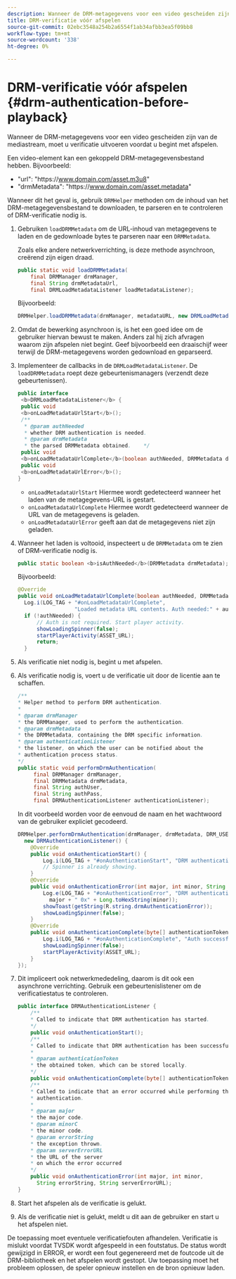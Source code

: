 ```yaml
---
description: Wanneer de DRM-metagegevens voor een video gescheiden zijn van de mediastream, moet u verificatie uitvoeren voordat u begint met afspelen.
title: DRM-verificatie vóór afspelen
source-git-commit: 02ebc3548a254b2a6554f1ab34afbb3ea5f09bb8
workflow-type: tm+mt
source-wordcount: '338'
ht-degree: 0%

---
```


# DRM-verificatie vóór afspelen {#drm-authentication-before-playback}

Wanneer de DRM-metagegevens voor een video gescheiden zijn van de mediastream, moet u verificatie uitvoeren voordat u begint met afspelen.

Een video-element kan een gekoppeld DRM-metagegevensbestand hebben. Bijvoorbeeld:

* &quot;url&quot;: &quot;ht<span></span>tps://www.domain.com/asset.m3u8&quot;
* &quot;drmMetadata&quot;: &quot;ht<span></span>tps://www.domain.com/asset.metadata&quot;

Wanneer dit het geval is, gebruik `DRMHelper` methoden om de inhoud van het DRM-metagegevensbestand te downloaden, te parseren en te controleren of DRM-verificatie nodig is.

1. Gebruiken `loadDRMMetadata` om de URL-inhoud van metagegevens te laden en de gedownloade bytes te parseren naar een `DRMMetadata`.

   Zoals elke andere netwerkverrichting, is deze methode asynchroon, creërend zijn eigen draad.

   ```java
   public static void loadDRMMetadata( 
       final DRMManager drmManager, 
       final String drmMetadataUrl,  
       final DRMLoadMetadataListener loadMetadataListener); 
   ```

   Bijvoorbeeld:

   ```java
   DRMHelper.loadDRMMetadata(drmManager, metadataURL, new DRMLoadMetadataListener());
   ```

1. Omdat de bewerking asynchroon is, is het een goed idee om de gebruiker hiervan bewust te maken. Anders zal hij zich afvragen waarom zijn afspelen niet begint. Geef bijvoorbeeld een draaischijf weer terwijl de DRM-metagegevens worden gedownload en geparseerd.
1. Implementeer de callbacks in de `DRMLoadMetadataListener`. De `loadDRMMetadata` roept deze gebeurtenismanagers (verzendt deze gebeurtenissen).

   ```java
   public interface  
    <b>DRMLoadMetadataListener</b> { 
    public void  
    <b>onLoadMetadataUrlStart</b>(); 
    /** 
     * @param authNeeded 
     * whether DRM authentication is needed. 
     * @param drmMetadata 
     * the parsed DRMMetadata obtained.    */ 
    public void  
    <b>onLoadMetadataUrlComplete</b>(boolean authNeeded, DRMMetadata drmMetadata); 
    public void  
    <b>onLoadMetadataUrlError</b>(); 
   }
   ```

   * `onLoadMetadataUrlStart` Hiermee wordt gedetecteerd wanneer het laden van de metagegevens-URL is gestart.
   * `onLoadMetadataUrlComplete` Hiermee wordt gedetecteerd wanneer de URL van de metagegevens is geladen.
   * `onLoadMetadataUrlError` geeft aan dat de metagegevens niet zijn geladen.

1. Wanneer het laden is voltooid, inspecteert u de `DRMMetadata` om te zien of DRM-verificatie nodig is.

   ```java
   public static boolean <b>isAuthNeeded</b>(DRMMetadata drmMetadata);
   ```

   Bijvoorbeeld:

   ```java
   @Override 
   public void onLoadMetadataUrlComplete(boolean authNeeded, DRMMetadata drmMetadata) {  
     Log.i(LOG_TAG + "#onLoadMetadataUrlComplete",  
                     "Loaded metadata URL contents. Auth needed:" + authNeeded + "."); 
     if (!authNeeded) { 
         // Auth is not required. Start player activity.     
         showLoadingSpinner(false);     
         startPlayerActivity(ASSET_URL); 
         return; 
     }
   ```

1. Als verificatie niet nodig is, begint u met afspelen.
1. Als verificatie nodig is, voert u de verificatie uit door de licentie aan te schaffen.

   ```java
   /** 
   * Helper method to perform DRM authentication. 
   * 
   * @param drmManager 
   * the DRMManager, used to perform the authentication. 
   * @param drmMetadata 
   * the DRMMetadata, containing the DRM specific information. 
   * @param authenticationListener 
   * the listener, on which the user can be notified about the 
   * authentication process status. 
   */ 
   public static void performDrmAuthentication( 
        final DRMManager drmManager,  
        final DRMMetadata drmMetadata, 
        final String authUser,  
        final String authPass,  
        final DRMAuthenticationListener authenticationListener);
   ```

   In dit voorbeeld worden voor de eenvoud de naam en het wachtwoord van de gebruiker expliciet gecodeerd.

   ```java
   DRMHelper.performDrmAuthentication(drmManager, drmMetadata, DRM_USERNAME, DRM_PASSWORD,  
     new DRMAuthenticationListener() { 
       @Override 
       public void onAuthenticationStart() { 
           Log.i(LOG_TAG + "#onAuthenticationStart", "DRM authentication started."); 
           // Spinner is already showing. 
       } 
       @Override 
       public void onAuthenticationError(int major, int minor, String errorString, String serverErrorURL) {  
           Log.e(LOG_TAG + "#onAuthenticationError", "DRM authentication failed. " +  
             major + " 0x" + Long.toHexString(minor)); 
           showToast(getString(R.string.drmAuthenticationError));   
           showLoadingSpinner(false); 
       } 
       @Override 
       public void onAuthenticationComplete(byte[] authenticationToken) { 
           Log.i(LOG_TAG + "#onAuthenticationComplete", "Auth successful. Launching content."); 
           showLoadingSpinner(false); 
           startPlayerActivity(ASSET_URL); 
       } 
   }); 
   ```

1. Dit impliceert ook netwerkmededeling, daarom is dit ook een asynchrone verrichting. Gebruik een gebeurtenislistener om de verificatiestatus te controleren.

   ```java
   public interface DRMAuthenticationListener { 
       /** 
       * Called to indicate that DRM authentication has started. 
       */ 
       public void onAuthenticationStart(); 
       /** 
       * Called to indicate that DRM authentication has been successful. 
       * 
       * @param authenticationToken 
       * the obtained token, which can be stored locally. 
       */ 
       public void onAuthenticationComplete(byte[] authenticationToken); 
       /** 
       * Called to indicate that an error occurred while performing the DRM 
       * authentication. 
       * 
       * @param major 
       * the major code. 
       * @param minorC 
       * the minor code. 
       * @param errorString 
       * the exception thrown. 
       * @param serverErrorURL 
       * the URL of the server  
       * on which the error occurred 
       */ 
       public void onAuthenticationError(int major, int minor,  
         String errorString, String serverErrorURL); 
   } 
   ```

1. Start het afspelen als de verificatie is gelukt.
1. Als de verificatie niet is gelukt, meldt u dit aan de gebruiker en start u het afspelen niet.

De toepassing moet eventuele verificatiefouten afhandelen. Verificatie is mislukt voordat TVSDK wordt afgespeeld in een foutstatus. De status wordt gewijzigd in ERROR, er wordt een fout gegenereerd met de foutcode uit de DRM-bibliotheek en het afspelen wordt gestopt. Uw toepassing moet het probleem oplossen, de speler opnieuw instellen en de bron opnieuw laden.
